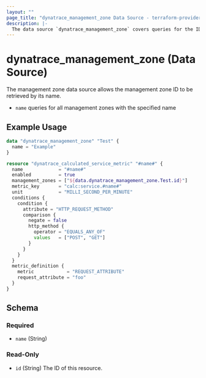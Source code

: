 ```yaml
---
layout: ""
page_title: "dynatrace_management_zone Data Source - terraform-provider-dynatrace"
description: |-
  The data source `dynatrace_management_zone` covers queries for the ID of a management zone based on name
---
```


# dynatrace_management_zone (Data Source)

The management zone data source allows the management zone ID to be retrieved by its name.

- `name` queries for all management zones with the specified name

## Example Usage

```terraform
data "dynatrace_management_zone" "Test" {
  name = "Example"
}

resource "dynatrace_calculated_service_metric" "#name#" {
  name             = "#name#"
  enabled          = true
  management_zones = ["${data.dynatrace_management_zone.Test.id}"]
  metric_key       = "calc:service.#name#"
  unit             = "MILLI_SECOND_PER_MINUTE"
  conditions {
    condition {
      attribute = "HTTP_REQUEST_METHOD"
      comparison {
        negate = false
        http_method {
          operator = "EQUALS_ANY_OF"
          values   = ["POST", "GET"]
        }
      }
    }
  }
  metric_definition {
    metric            = "REQUEST_ATTRIBUTE"
    request_attribute = "foo"
  }
}
```

<!-- schema generated by tfplugindocs -->
## Schema

### Required

- `name` (String)

### Read-Only

- `id` (String) The ID of this resource.